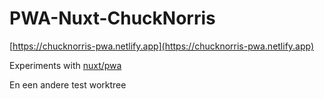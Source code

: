 # PWA-Nuxt-ChuckNorris

[https://chucknorris-pwa.netlify.app](https://chucknorris-pwa.netlify.app)

Experiments with [nuxt/pwa](https://pwa.nuxtjs.org/)


En een andere test worktree
